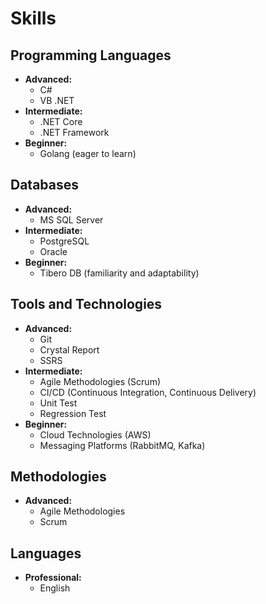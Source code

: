 # Skills

## Programming Languages
- **Advanced:**
  - C#
  - VB .NET
- **Intermediate:**
  - .NET Core
  - .NET Framework
- **Beginner:**
  - Golang (eager to learn)

## Databases
- **Advanced:**
  - MS SQL Server
- **Intermediate:**
  - PostgreSQL
  - Oracle
- **Beginner:**
  - Tibero DB (familiarity and adaptability)

## Tools and Technologies
- **Advanced:**
  - Git
  - Crystal Report
  - SSRS
- **Intermediate:**
  - Agile Methodologies (Scrum)
  - CI/CD (Continuous Integration, Continuous Delivery)
  - Unit Test
  - Regression Test
- **Beginner:**
  - Cloud Technologies (AWS)
  - Messaging Platforms (RabbitMQ, Kafka)

## Methodologies
- **Advanced:**
  - Agile Methodologies
  - Scrum

## Languages
- **Professional:**
  - English